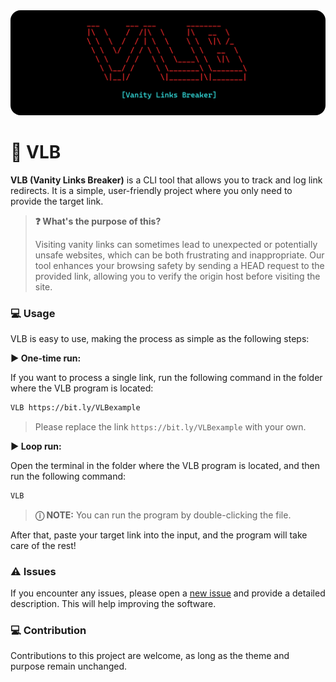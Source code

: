 <img src="banner.png" style="border-radius: 16px">

# 🔗 VLB

**VLB (Vanity Links Breaker)** is a CLI tool that allows you to track and log link redirects. It is a simple, user-friendly project where you only need to provide the target link.

> **❓ What's the purpose of this?**
>
> Visiting vanity links can sometimes lead to unexpected or potentially unsafe websites, which can be both frustrating and inappropriate. Our tool enhances your browsing safety by sending a HEAD request to the provided link, allowing you to verify the origin host before visiting the site.

### 💻 Usage

VLB is easy to use, making the process as simple as the following steps:

**► One-time run:**

If you want to process a single link, run the following command in the folder where the VLB program is located:

``` bash
VLB https://bit.ly/VLBexample
```

> Please replace the link `https://bit.ly/VLBexample` with your own.

**► Loop run:**

Open the terminal in the folder where the VLB program is located, and then run the following command:

``` bash
VLB
```

> **ⓘ NOTE:**
> You can run the program by double-clicking the file.

After that, paste your target link into the input, and the program will take care of the rest!

### ⚠️ Issues

If you encounter any issues, please open a [new issue](https://github.com/realyasser/VLB/issues) and provide a detailed description. This will help improving the software.

### 💻 Contribution

Contributions to this project are welcome, as long as the theme and purpose remain unchanged.
